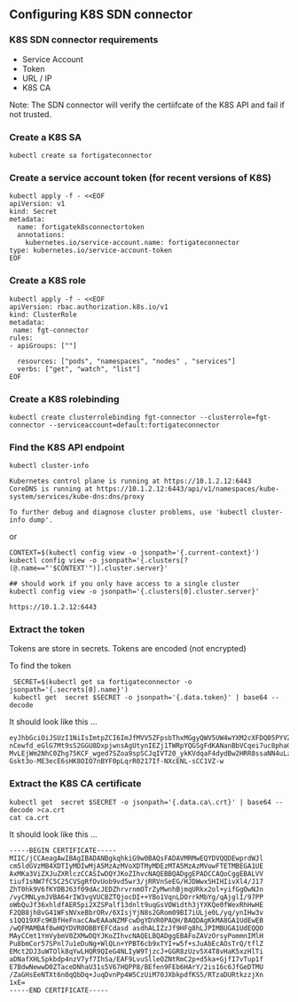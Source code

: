 ## Configuring K8S SDN connector

### K8S SDN connector requirements
- Service Account 
- Token
- URL / IP
- K8S CA 

Note: The SDN connector will verify the certiifcate of the K8S API and fail if not trusted.



### Create a K8S SA
```
kubectl create sa fortigateconnector
```

### Create a service account token (for recent versions of K8S)
```
kubectl apply -f - <<EOF
apiVersion: v1
kind: Secret
metadata:
  name: fortigatek8sconnectortoken
  annotations:
    kubernetes.io/service-account.name: fortigateconnector
type: kubernetes.io/service-account-token
EOF
```

### Create a K8S role
```
kubectl apply -f - <<EOF
apiVersion: rbac.authorization.k8s.io/v1
kind: ClusterRole
metadata:
 name: fgt-connector
rules:
- apiGroups: [""]

  resources: ["pods", "namespaces", "nodes" , "services"]
  verbs: ["get", "watch", "list"]
EOF
```

### Create a K8S rolebinding
```
kubectl create clusterrolebinding fgt-connector --clusterrole=fgt-connector --serviceaccount=default:fortigateconnector
```

### Find the K8S API endpoint
```
kubectl cluster-info
```
```
Kubernetes control plane is running at https://10.1.2.12:6443
CoreDNS is running at https://10.1.2.12:6443/api/v1/namespaces/kube-system/services/kube-dns:dns/proxy

To further debug and diagnose cluster problems, use 'kubectl cluster-info dump'.
```
or
```
CONTEXT=$(kubectl config view -o jsonpath='{.current-context}')
kubectl config view -o jsonpath='{.clusters[?(@.name=="'$CONTEXT'")].cluster.server}'

## should work if you only have access to a single cluster
kubectl config view -o jsonpath='{.clusters[0].cluster.server}'  
```
```
https://10.1.2.12:6443
```
### Extract the token
Tokens are store in secrets. Tokens are encoded (not encrypted)

To find the token 
```
 SECRET=$(kubectl get sa fortigateconnector -o jsonpath='{.secrets[0].name}')
 kubectl get  secret $SECRET -o jsonpath='{.data.token}' | base64 --decode
```
It should look like this ...
```
eyJhbGciOiJSUzI1NiIsImtpZCI6ImJfMVV5ZFpsbThxMGgyQWV5UW4wYXM2cXFDQ05PYVZsSDA4YU1EOWVMMEUifQ.eyJpc3MiOiJrdWJlcm5ldGVzL3NlcnZpY2VhY2NvdW50Iiwia3ViZXJuZXRlcy5pby9zZXJ2aWNlYWNjb3VudC9uYW1lc3BhY2UiOiJkZWZhdWx0Iiwia3ViZXJuZXRlcy5pby9zZXJ2aWNlYWNjb3VudC9zZWNyZXQubmFtZSI6ImZvcnRpZ2F0ZWNvbm5lY3Rvci10b2tlbi1mcm1yayIsImt1YmVybmV0ZXMuaW8vc2VydmljZWFjY291bnQvc2VydmljZS1hY2NvdW50Lm5hbWUiOiJmb3J0aWdhdGVjb25uZWN0b3IiLCJrdWJlcm5ldGVhY2NvdW50L3NlcnZpY2UtYWNjb3VudC51aWQiOiIxNjg3YjUxMC0yZDk5LTQ4NzEtYWRhMS0xMzA5NTE0OTQwZjQiLCJzdWIiOiJzeXN0ZW06c2VydmljZWFjY291bnQ6ZGVmYXVsdDpmb3J0aWdhdGVjb25uZWN0b3IifQ.hyWHnEQ3Mewb_zkCRJBkOVwf1bVO4oHQanqIXXZU38bNsi5j4p3SKzQFpzA4bywGKFYiRZ1TS9f1twTIVZJpOErQedr4m6tPfTMO8Md8r6d-nCewfd_eGlG7Mt9sS2GGU8DxpjwnsAgUtynIEZj1TWRpYQGSgFdKANanBbVCqei7uc8phaGyi82DqBsEZr1HjhlyXTPEh-MvLEjWm2NhC0Zhg75KCF_wged7SZoa9spSCJqIVT20_ykKVdqaF4dydBw2HRR8ssaNN4uLz4eB-Gskt3o-ME3ecE6sHK8OIO7nBYF0pLqrR0217If-NXcENL-sCC1VZ-w
```

### Extract the K8S CA certificate
```
kubectl get  secret $SECRET -o jsonpath='{.data.ca\.crt}' | base64 --decode >ca.crt
cat ca.crt
```
It should look like this ...
```
-----BEGIN CERTIFICATE-----
MIIC/jCCAeagAwIBAgIBADANBgkqhkiG9w0BAQsFADAVMRMwEQYDVQQDEwprdWJl
cm5ldGVzMB4XDTIyMDIwMjA5MzAzMVoXDTMyMDEzMTA5MzAzMVowFTETMBEGA1UE
AxMKa3ViZXJuZXRlczCCASIwDQYJKoZIhvcNAQEBBQADggEPADCCAQoCggEBALVV
tiuf1sNW7fC5C25CVSgRfOvUob9vd5wr3/jRRVnSeEG/HJDWwx5HIHIivXl4/J17
ZhT0hk9V6fKYDBJ63f09dAcJEDZhrvrnmOTrZyMwnhBjmqURkx2ol+yifGgOwNJn
/vyCMNLymJVBA64rIW3vgVUCBZTQjocDI++YBo1VqnLDOrrkMbYg/qAjglI/97PP
oWbQuJf36xhldfAER5pi2XZSPalf13dnlt9uqGsVOWidth3jYXKQe0fWexRhHwHE
F2QB8jh8vG41WFsNVxeBbrORv/6XIsjYjN8s2GRom09BI7iULje0L/yq/ynIHw3v
s1QQ19XFc9KBfHeFnacCAwEAAaNZMFcwDgYDVR0PAQH/BAQDAgKkMA8GA1UdEwEB
/wQFMAMBAf8wHQYDVR0OBBYEFCdasd asdhALIZzJf9HFg8hLJPIMBUGA1UdEQQO
MAyCCmt1YmVybmV0ZXMwDQYJKoZIhvcNAQELBQADggEBAFoZAVzOrsyPommnIMlH
Pu8bmCor57SPnl7u1eDuNg+WlQLn+YPBT6cb9xTYI+w5f+sJuAbEcAOsTrQ/tflZ
EMct2DJ3uWTOlk8qYwLHQR9QIeG4NLIyW9TjzcJ+GGR8zUzv5X4T8vHaK5xzHlTi
aDNafXHLSpkbdp4nzV7yf7IhSa/EAF9LvuSlleOZNtRmC2p+d5ka+GjfI7vTup1f
E7BdwNewwD0ZTaceDNhaU31s5V67HQPP8/BEfen9FEb6HArY/2is16c6JfGeDTMU
/ZaGHsEeNTXt6n0qQbDq+JuqDvnPp4W5CzUiM70JXbkpdfKS5/RTzaDURtkzzjXn
1xE=
-----END CERTIFICATE-----
```


